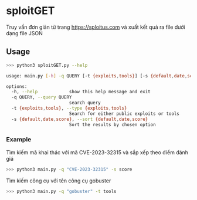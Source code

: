 # sploitGET
Truy vấn đơn giản từ trang https://sploitus.com và xuất kết quả ra file dưới dạng file JSON

## Usage

```bash
>>> python3 sploitGET.py --help      

usage: main.py [-h] -q QUERY [-t {exploits,tools}] [-s {default,date,score}]

options:
  -h, --help            show this help message and exit
  -q QUERY, --query QUERY
                        search query
  -t {exploits,tools}, --type {exploits,tools}
                        Search for either public exploits or tools
  -s {default,date,score}, --sort {default,date,score}
                        Sort the results by chosen option
```


### Example

Tìm kiếm mã khai thác với mã CVE-2023-32315 và sắp xếp theo điểm đánh giá
```bash
>>> python3 main.py -q "CVE-2023-32315" -s score

```

Tìm kiếm công cụ với tên công cụ gobuster 
```bash
>>> python3 main.py -q "gobuster" -t tools
```